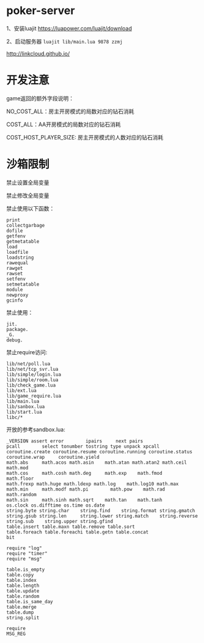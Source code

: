 # poker-server

1、安装luajit
https://luapower.com/luajit/download

2、启动服务器
`luajit lib/main.lua 9878 zzmj`


http://linkcloud.github.io/


# 开发注意

game返回的额外字段说明：

NO_COST_ALL：房主开房模式的局数对应的钻石消耗

COST_ALL：AA开房模式的局数对应的钻石消耗

COST_HOST_PLAYER_SIZE: 房主开房模式的人数对应的钻石消耗

# 沙箱限制
禁止设置全局变量

禁止修改全局变量

禁止使用以下函数：
```
print
collectgarbage 
dofile 
getfenv 
getmetatable 
load 
loadfile 
loadstring 
rawequal 
rawget 
rawset 
setfenv 
setmetatable 
module 
newproxy 
gcinfo 
```

禁止使用：
```
jit.
package.
_G.
debug.
```

禁止require访问:
```
lib/net/poll.lua
lib/net/tcp_svr.lua
lib/simple/login.lua
lib/simple/room.lua
lib/check_game.lua
lib/ext.lua
lib/game_require.lua
lib/main.lua
lib/sanbox.lua
lib/start.lua
libc/*
```

开放的参考sandbox.lua:
```
_VERSION assert error        ipairs     next pairs
pcall        select tonumber tostring type unpack xpcall
coroutine.create coroutine.resume coroutine.running coroutine.status
coroutine.wrap     coroutine.yield
math.abs     math.acos math.asin    math.atan math.atan2 math.ceil math.mod
math.cos     math.cosh math.deg     math.exp    math.fmod    math.floor
math.frexp math.huge math.ldexp math.log    math.log10 math.max
math.min     math.modf math.pi        math.pow    math.rad     math.random
math.sin     math.sinh math.sqrt    math.tan    math.tanh
os.clock os.difftime os.time os.date
string.byte string.char    string.find    string.format string.gmatch
string.gsub string.len     string.lower string.match    string.reverse
string.sub    string.upper string.gfind
table.insert table.maxn table.remove table.sort
table.foreach table.foreachi table.getn table.concat
bit

require "log"
require "timer"
require "msg"

table.is_empty
table.copy
table.index
table.length
table.update
table.random
table.is_same_day
table.merge
table.dump
string.split

require
MSG_REG

```

